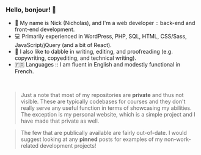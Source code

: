 ### Hello, bonjour! :wave:

- :deciduous_tree: My name is Nick (Nicholas), and I'm a web developer :: back-end and front-end development.
- :computer: Primarily experienced in WordPress, PHP, SQL, HTML, CSS/Sass, JavaScript/jQuery (and a bit of React).
- :newspaper: I also like to dabble in writing, editing, and proofreading (e.g. copywriting, copyediting, and technical writing).
- :fr: Languages :: I am fluent in English and modestly functional in French. 

<br>

> Just a note that most of my repositories are **private** and thus not visible. These are typically codebases for courses and they don't really serve any useful function in terms of showcasing my abilities. The exception is my personal website, which is a simple project and I have made that private as well.

> The few that are publically available are fairly out-of-date. I would suggest looking at any **pinned** posts for examples of my non-work-related development projects!

<!--
**nlamo/nlamo** is a ✨ _special_ ✨ repository because its `README.md` (this file) appears on your GitHub profile.
-->
